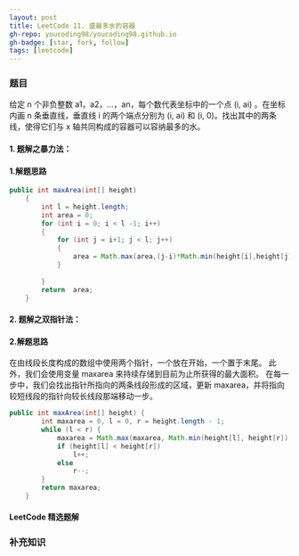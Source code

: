 ```yaml
---
layout: post
title: LeetCode 11. 盛最多水的容器
gh-repo: youcoding98/youcoding98.github.io
gh-badge: [star, fork, follow]
tags: [leetcode]
---
```


###  题目  
给定 n 个非负整数 a1，a2，...，an，每个数代表坐标中的一个点 (i, ai) 。在坐标内画 n 条垂直线，垂直线 i 的两个端点分别为 (i, ai) 和 (i, 0)。找出其中的两条线，使得它们与 x 轴共同构成的容器可以容纳最多的水。  

####  1. 题解之暴力法：

####  1.解题思路


```java
public int maxArea(int[] height) 
    {
        int l = height.length;
        int area = 0;
        for (int i = 0; i < l -1; i++) 
        {
            for (int j = i+1; j < l; j++)
            {
                area = Math.max(area,(j-i)*Math.min(height[i],height[j]));
            }
            
        }
        return  area;
    }

```

####  2. 题解之双指针法：

####  2.解题思路
在由线段长度构成的数组中使用两个指针，一个放在开始，一个置于末尾。 此外，我们会使用变量 maxarea 来持续存储到目前为止所获得的最大面积。 在每一步中，我们会找出指针所指向的两条线段形成的区域，更新 maxarea，并将指向较短线段的指针向较长线段那端移动一步。
   
```java
public int maxArea(int[] height) {
        int maxarea = 0, l = 0, r = height.length - 1;
        while (l < r) {
            maxarea = Math.max(maxarea, Math.min(height[l], height[r]) * (r - l));
            if (height[l] < height[r])
                l++;
            else
                r--;
        }
        return maxarea;
    }
```

#### LeetCode 精选题解


### 补充知识
#### 


```
